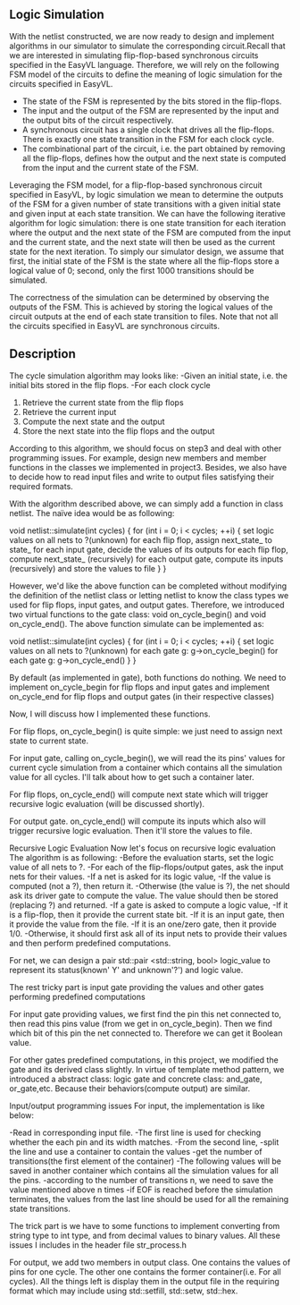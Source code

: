 ## Logic Simulation

With the netlist constructed, we are now ready to design and implement algorithms in our simulator to simulate the corresponding circuit.Recall that we are interested in simulating flip-flop-based synchronous circuits specified in the EasyVL language. Therefore, we will rely on the following FSM model of the circuits to define the meaning of logic simulation for the circuits specified in EasyVL.
* The state of the FSM is represented by the bits stored in the flip-flops.
* The input and the output of the FSM are represented by the input and the output
bits of the circuit respectively.
* A synchronous circuit has a single clock that drives all the flip-flops. There is
exactly one state transition in the FSM for each clock cycle.
* The combinational part of the circuit, i.e. the part obtained by removing all the flip-flops, defines how the output and the next state is computed from the input
and the current state of the FSM.

Leveraging the FSM model, for a flip-flop-based synchronous circuit specified in EasyVL, by logic simulation we mean to determine the outputs of the FSM for a given number of state transitions with a given initial state and given input at each state transition. We can have the following iterative algorithm for logic simulation: there is one state transition for each iteration where the output and the next state of the FSM are computed from the input and the current state, and the next state will then be used as the current state for the next iteration. To simply our simulator design, we assume that first, the initial state of the FSM is the state where all the flip-flops store a logical value of 0; second, only the first 1000 transitions should be simulated.

The correctness of the simulation can be determined by observing the outputs of the FSM. This is achieved by storing the logical values of the circuit outputs at the end of each state transition to files. Note that not all the circuits specified in EasyVL are synchronous circuits.

## Description

The cycle simulation algorithm may looks like:
	-Given an initial state, i.e. the initial bits stored in the flip flops.
	-For each clock cycle
1.	Retrieve the current state from the flip flops
2.	Retrieve the current input
3.	Compute the next state and the output
4.	Store the next state into the flip flops and the output

According to this algorithm, we should focus on step3 and deal with other programming issues. For example, design new members and member functions in the classes we implemented in project3. Besides, we also have to decide how to read input files and write to output files satisfying their required formats.

With the algorithm described above, we can simply add a function in class netlist. The naïve idea would be as following:

void netlist::simulate(int cycles)
{
	for (int i = 0; i < cycles; ++i)
	{
		set logic values on all nets to ?(unknown)
		for each flip flop, assign next_state_ to state_
		for each input gate, decide the values of its outputs
		for each flip flop, compute next_state_ (recursively)
		for each output gate, compute its inputs (recursively)
		and store the values to file
	}
}

However, we'd like the above function can be completed without modifying the definition of the netlist class or letting netlist to know the class types we used for flip flops, input gates, and output gates. Therefore, we introduced two virtual functions to the gate class: void on_cycle_begin() and void on_cycle_end(). The above function simulate can be implemented as:

void netlist::simulate(int cycles)
{
	for (int i = 0; i < cycles; ++i)
	{
		set logic values on all nets to ?(unknown)
		for each gate g:
		g->on_cycle_begin()
		for each gate g:
		g->on_cycle_end()
	}
}

By default (as implemented in gate), both functions do nothing. We need to implement on_cycle_begin for flip flops and input gates and implement on_cycle_end for flip flops and output gates (in their respective classes)

Now, I will discuss how I implemented these functions.

For flip flops, on_cycle_begin() is quite simple: we just need to assign next state to current state.

For input gate, calling on_cycle_begin(),  we will read the its pins' values for current cycle simulation from a container which contains all the simulation value for all cycles. I'll talk about how to get such a container later.

For flip flops, on_cycle_end() will compute next state which will trigger recursive logic evaluation (will be discussed shortly).

For output gate. on_cycle_end() will compute its inputs which also will trigger recursive logic evaluation. Then it'll store the values to file.

Recursive Logic Evaluation
Now let's focus on recursive logic evaluation
The algorithm is as following:
	-Before the evaluation starts, set the logic value of all nets to ?.
	-For each of the flip-flops/output gates, ask the input nets for their values.
	-If a net is asked for its logic value,
		-If the value is computed (not a ?), then return it.
		-Otherwise (the value is ?), the net should ask its driver gate to
		compute the value. The value should then be stored (replacing
		?) and returned.
	-If a gate is asked to compute a logic value,
		-If it is a flip-flop, then it provide the current state bit.
		-If it is an input gate, then it provide the value from the file.
		-If it is an one/zero gate, then it provide 1/0.
		-Otherwise, it should first ask all of its input nets to provide
		their values and then perform predefined computations.

For net, we can design a pair std::pair <std::string, bool> logic_value to represent its status(known' Y' and unknown'?') and logic value.

The rest tricky part is input gate providing the values and other gates performing predefined computations

For input gate providing values, we first find the pin this net connected to, then read this pins value (from we get in on_cycle_begin). Then we find which bit of this pin the net connected to. Therefore we can get it Boolean value.

For other gates predefined computations, in this project, we modified the gate and its derived class slightly. In virtue of template method pattern, we introduced a abstract class: logic gate and concrete class: and_gate, or_gate,etc. Because their behaviors(compute output) are similar.

Input/output programming issues
For input, the implementation is like below:

-Read in corresponding input file.
-The first line is used for checking whether the each pin and its width matches.
-From the second line,
	-split the line and use a container to contain the values
	-get the number of transitions(the first element of the container)
	-The following values will be saved in another container which contains all the simulation values for all the pins.
	-according to the number of transitions n, we need to save the value mentioned above n times
	-if EOF is reached before the simulation terminates, the values from the last line should be used for all the remaining state transitions.

The trick part is we have to some functions to implement converting from string type to int type, and from decimal values to binary values. All these issues I includes in the header file str_process.h

For output, we add two members in output class. One contains the values of pins for one cycle. The other one contains the former container(i.e. For all cycles). All the things left is display them in the output file in the requiring format which may include using std::setfill, std::setw, std::hex.

